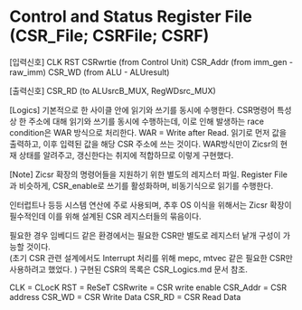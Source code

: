 # Control and Status Register File (CSR_File; CSRFile; CSRF)

[입력신호]
CLK
RST
CSRwrtie    (from Control Unit)
CSR_Addr    (from imm_gen - raw_imm)
CSR_WD      (from ALU - ALUresult)

[출력신호]
CSR_RD      (to ALUsrcB_MUX, RegWDsrc_MUX)

[Logics]
기본적으로 한 사이클 안에 읽기와 쓰기를 동시에 수행한다. 
CSR명령어 특성상 한 주소에 대해 읽기와 쓰기를 동시에 수행하는데, 이로 인해 발생하는 race condition은 WAR 방식으로 처리한다.
WAR = Write after Read. 읽기로 먼저 값을 출력하고, 이후 입력된 값을 해당 CSR 주소에 쓰는 것이다. 
WAR방식만이 Zicsr의 현재 상태를 알려주고, 갱신한다는 취지에 적합하므로 이렇게 구현했다. 

[Note]
Zicsr 확장의 명령어들을 지원하기 위한 별도의 레지스터 파일.
Register File과 비슷하게, CSR_enable로 쓰기를 활성화하며, 비동기식으로 읽기를 수행한다.

인터럽트나 등등 시스템 연산에 주로 사용되며, 추후 OS 이식을 위해서는 Zicsr 확장이 필수적인데
이를 위해 설계된 CSR 레지스터들의 묶음이다. 

필요한 경우 임베디드 같은 환경에서는 필요한 CSR만 별도로 레지스터 낱개 구성이 가능할 것이다.  
(초기 CSR 관련 설계에서도 Interrupt 처리를 위해 mepc, mtvec 같은 필요한 CSR만 사용하려고 했었다. )
구현된 CSR의 목록은 CSR_Logics.md 문서 참조.

CLK         = CLocK
RST         = ReSeT
CSRwrite    = CSR write enable
CSR_Addr    = CSR address
CSR_WD      = CSR Write Data
CSR_RD      = CSR Read Data